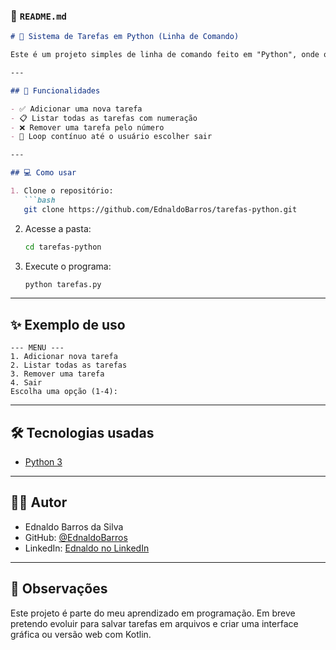 ### 📄 `README.md`

```markdown
# 📝 Sistema de Tarefas em Python (Linha de Comando)

Este é um projeto simples de linha de comando feito em "Python", onde o usuário pode "adicionar", "listar" e "remover tarefas". O sistema é ideal para iniciantes que estão aprendendo lógica de programação, listas e estruturas de controle.

---

## 🚀 Funcionalidades

- ✅ Adicionar uma nova tarefa
- 📋 Listar todas as tarefas com numeração
- ❌ Remover uma tarefa pelo número
- 🔁 Loop contínuo até o usuário escolher sair

---

## 💻 Como usar

1. Clone o repositório:
   ```bash
   git clone https://github.com/EdnaldoBarros/tarefas-python.git
   ```
2. Acesse a pasta:
   ```bash
   cd tarefas-python
   ```
3. Execute o programa:
   ```bash
   python tarefas.py
   ```

---

## ✨ Exemplo de uso

```
--- MENU ---
1. Adicionar nova tarefa
2. Listar todas as tarefas
3. Remover uma tarefa
4. Sair
Escolha uma opção (1-4):
```

---

## 🛠 Tecnologias usadas

- [Python 3](https://www.python.org/)

---

## 👨‍💻 Autor

- Ednaldo Barros da Silva
- GitHub: [@EdnaldoBarros](https://github.com/EdnaldoBarros)
- LinkedIn: [Ednaldo no LinkedIn](https://www.linkedin.com/in/ednaldo-barros-da-silva-0209019b)

---

## 📌 Observações

Este projeto é parte do meu aprendizado em programação. Em breve pretendo evoluir para salvar tarefas em arquivos e criar uma interface gráfica ou versão web com Kotlin.
